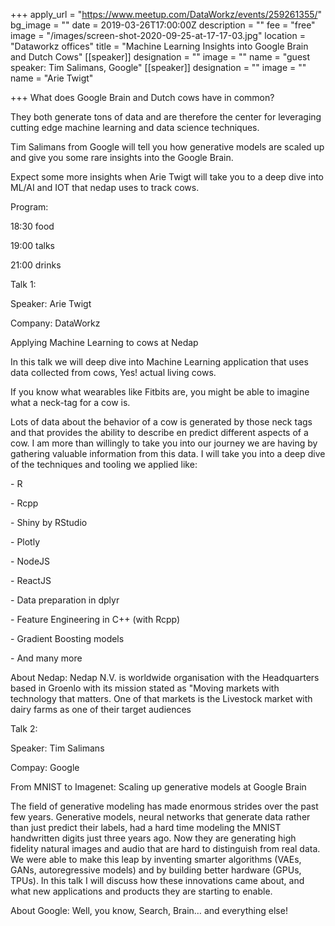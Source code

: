 +++
apply_url = "https://www.meetup.com/DataWorkz/events/259261355/"
bg_image = ""
date = 2019-03-26T17:00:00Z
description = ""
fee = "free"
image = "/images/screen-shot-2020-09-25-at-17-17-03.jpg"
location = "Dataworkz offices"
title = "Machine Learning Insights into Google Brain and Dutch Cows"
[[speaker]]
designation = ""
image = ""
name = "guest speaker: Tim Salimans, Google"
[[speaker]]
designation = ""
image = ""
name = "Arie Twigt"

+++
What does Google Brain and Dutch cows have in common?

They both generate tons of data and are therefore the center for leveraging cutting edge machine learning and data science techniques.

Tim Salimans from Google will tell you how generative models are scaled up and give you some rare insights into the Google Brain.

Expect some more insights when Arie Twigt will take you to a deep dive into ML/AI and IOT that nedap uses to track cows.

Program:

18:30 food

19:00 talks

21:00 drinks

Talk 1:

Speaker: Arie Twigt

Company: DataWorkz

Applying Machine Learning to cows at Nedap

In this talk we will deep dive into Machine Learning application that uses data collected from cows, Yes! actual living cows.

If you know what wearables like Fitbits are, you might be able to imagine what a neck-tag for a cow is.

Lots of data about the behavior of a cow is generated by those neck tags and that provides the ability to describe en predict different aspects of a cow. I am more than willingly to take you into our journey we are having by gathering valuable information from this data. I will take you into a deep dive of the techniques and tooling we applied like:

\- R

\- Rcpp

\- Shiny by RStudio

\- Plotly

\- NodeJS

\- ReactJS

\- Data preparation in dplyr

\- Feature Engineering in C++ (with Rcpp)

\- Gradient Boosting models

\- And many more

About Nedap: Nedap N.V. is worldwide organisation with the Headquarters based in Groenlo with its mission stated as "Moving markets with technology that matters. One of that markets is the Livestock market with dairy farms as one of their target audiences

Talk 2:

Speaker: Tim Salimans

Compay: Google

From MNIST to Imagenet: Scaling up generative models at Google Brain

The field of generative modeling has made enormous strides over the past few years. Generative models, neural networks that generate data rather than just predict their labels, had a hard time modeling the MNIST handwritten digits just three years ago. Now they are generating high fidelity natural images and audio that are hard to distinguish from real data. We were able to make this leap by inventing smarter algorithms (VAEs, GANs, autoregressive models) and by building better hardware (GPUs, TPUs). In this talk I will discuss how these innovations came about, and what new applications and products they are starting to enable.

About Google: Well, you know, Search, Brain… and everything else!